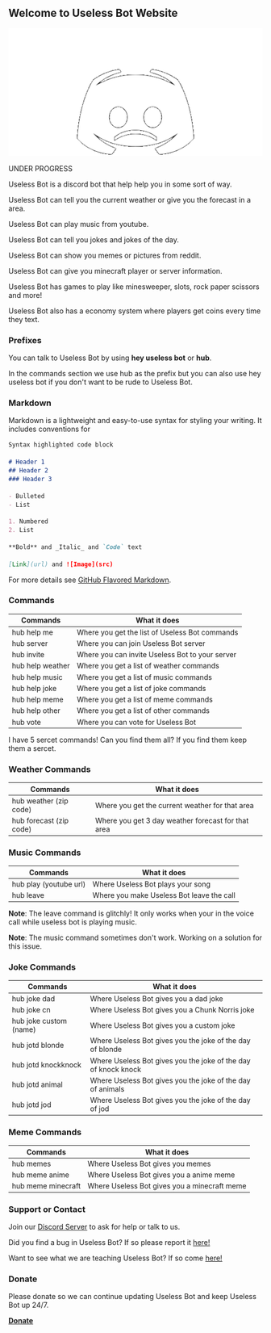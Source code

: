 ## Welcome to Useless Bot Website

![useless gif](/uselessbotupdown.gif)

UNDER PROGRESS

Useless Bot is a discord bot that help help you in some sort of way.

Useless Bot can tell you the current weather or give you the forecast in a area.

Useless Bot can play music from youtube.

Useless Bot can tell you jokes and jokes of the day.

Useless Bot can show you memes or pictures from reddit.

Useless Bot can give you minecraft player or server information.

Useless Bot has games to play like minesweeper, slots, rock paper scissors and more!

Useless Bot also has a economy system where players get coins every time they text.

### Prefixes

You can talk to Useless Bot by using **hey useless bot** or **hub**.

In the commands section we use hub as the prefix but you can also use hey useless bot if you don't want to be rude to Useless Bot.

### Markdown

Markdown is a lightweight and easy-to-use syntax for styling your writing. It includes conventions for

```markdown
Syntax highlighted code block

# Header 1
## Header 2
### Header 3

- Bulleted
- List

1. Numbered
2. List

**Bold** and _Italic_ and `Code` text

[Link](url) and ![Image](src)
```

For more details see [GitHub Flavored Markdown](https://guides.github.com/features/mastering-markdown/).

### Commands

| Commands | What it does |
| ------- | ------------ |
| hub help me | Where you get the list of Useless Bot commands |
| hub server | Where you can join Useless Bot server |
| hub invite | Where you can invite Useless Bot to your server |
| hub help weather | Where you get a list of weather commands |
| hub help music | Where you get a list of music commands |
| hub help joke | Where you get a list of joke commands |
| hub help meme | Where you get a list of meme commands |
| hub help other | Where you get a list of other commands |
| hub vote | Where you can vote for Useless Bot |

I have 5 sercet commands! Can you find them all? If you find them keep them a sercet.

### Weather Commands

| Commands | What it does |
| ------- | ------------ |
| hub weather (zip code) | Where you get the current weather for that area |
| hub forecast (zip code) | Where you get 3 day weather forecast for that area |

### Music Commands

| Commands | What it does |
| ------- | ------------ |
| hub play (youtube url) | Where Useless Bot plays your song |
| hub leave | Where you make Useless Bot leave the call |

**Note**: The leave command is glitchly! It only works when your in the voice call while useless bot is playing music.

**Note**: The music command sometimes don't work. Working on a solution for this issue.

### Joke Commands

| Commands | What it does |
| ------- | ------------ |
| hub joke dad  | Where Useless Bot gives you a dad joke |
| hub joke cn | Where Useless Bot gives you a Chunk Norris joke |
| hub joke custom (name) | Where Useless Bot gives you a custom joke |
| hub jotd blonde  | Where Useless Bot gives you the joke of the day of blonde |
| hub jotd knockknock  | Where Useless Bot gives you the joke of the day of knock knock |
| hub jotd animal  | Where Useless Bot gives you the joke of the day of animals |
| hub jotd jod  | Where Useless Bot gives you the joke of the day of jod |

### Meme Commands

| Commands | What it does |
| ------- | ------------ |
| hub memes | Where Useless Bot gives you memes |
| hub meme anime | Where Useless Bot gives you a anime meme |
| hub meme minecraft | Where Useless Bot gives you a minecraft meme |

### Support or Contact

Join our [Discord Server](https://discord.gg/zsUuNxf) to ask for help or talk to us.

Did you find a bug in Useless Bot? If so please report it [here!](https://bitbucket.org/Vivtorsing/useless-bot/issues?status=new&status=open)

Want to see what we are teaching Useless Bot? If so come [here!](https://trello.com/b/wmocgz3u/useless-bot)

### Donate
Please donate so we can continue updating Useless Bot and keep Useless Bot up 24/7.

[**Donate**](https://www.patreon.com/UselessBot)
